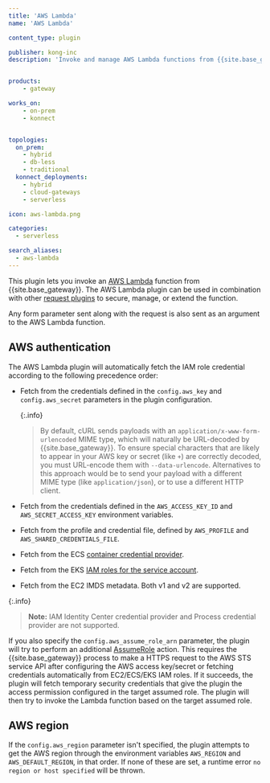 ```yaml
---
title: 'AWS Lambda'
name: 'AWS Lambda'

content_type: plugin

publisher: kong-inc
description: 'Invoke and manage AWS Lambda functions from {{site.base_gateway}}'


products:
    - gateway

works_on:
    - on-prem
    - konnect


topologies:
  on_prem:
    - hybrid
    - db-less
    - traditional
  konnect_deployments:
    - hybrid
    - cloud-gateways
    - serverless

icon: aws-lambda.png

categories:
  - serverless

search_aliases:
  - aws-lambda
---
```


This plugin lets you invoke an [AWS Lambda](https://aws.amazon.com/lambda/) function from {{site.base_gateway}}. 
The AWS Lambda plugin can be used in combination with other [request plugins](/plugins/?terms=request) 
to secure, manage, or extend the function.

Any form parameter sent along with the request is also sent as an argument to the AWS Lambda function.


## AWS authentication

The AWS Lambda plugin will automatically fetch the IAM role credential according to the following
precedence order:
- Fetch from the credentials defined in the `config.aws_key` and `config.aws_secret` parameters in the plugin configuration.

  {:.info}
  > By default, cURL sends payloads with an
  `application/x-www-form-urlencoded` MIME type, which will naturally be URL-decoded by {{site.base_gateway}}. 
  To ensure special characters that are likely to appear in
  your AWS key or secret (like `+`) are correctly decoded, you must
  URL-encode them with `--data-urlencode`.
  Alternatives to this approach would be to send your payload with a
  different MIME type (like `application/json`), or to use a different HTTP client.

- Fetch from the credentials defined in the `AWS_ACCESS_KEY_ID` and `AWS_SECRET_ACCESS_KEY` environment variables.
- Fetch from the profile and credential file, defined by `AWS_PROFILE` and `AWS_SHARED_CREDENTIALS_FILE`.
- Fetch from the ECS [container credential provider](https://docs.aws.amazon.com/sdkref/latest/guide/feature-container-credentials.html).
- Fetch from the EKS [IAM roles for the service account](https://docs.aws.amazon.com/eks/latest/userguide/iam-roles-for-service-accounts.html).
- Fetch from the EC2 IMDS metadata. Both v1 and v2 are supported.

{:.info}
> **Note:** IAM Identity Center credential provider and Process credential provider are not supported.

If you also specify the `config.aws_assume_role_arn` parameter, the plugin will try to perform
an additional [AssumeRole](https://docs.aws.amazon.com/STS/latest/APIReference/API_AssumeRole.html)
action. This requires the {{site.base_gateway}} process to make a HTTPS request to the AWS STS service API after
configuring the AWS access key/secret or fetching credentials automatically from EC2/ECS/EKS IAM roles.
If it succeeds, the plugin will fetch temporary security credentials that give the plugin the access permission configured in the target assumed role. The plugin will then try to invoke the Lambda function based on the target assumed role.

## AWS region

If the `config.aws_region` parameter isn't specified, the plugin attempts to get the
AWS region through the environment variables `AWS_REGION` and `AWS_DEFAULT_REGION`,
in that order. If none of these are set, a runtime error `no region or host specified`
will be thrown.
